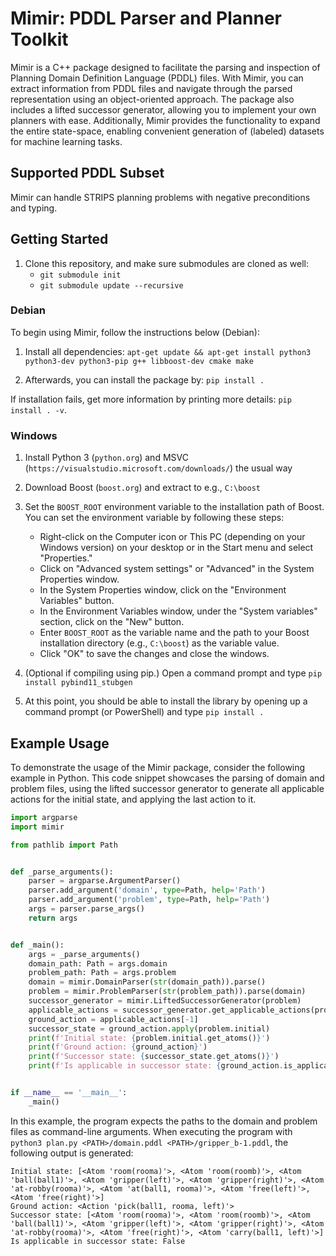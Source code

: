 # Mimir: PDDL Parser and Planner Toolkit

Mimir is a C++ package designed to facilitate the parsing and inspection of Planning Domain Definition Language (PDDL) files. With Mimir, you can extract  information from PDDL files and navigate through the parsed representation using an object-oriented approach. The package also includes a lifted successor generator, allowing you to implement your own planners with ease. Additionally, Mimir provides the functionality to expand the entire state-space, enabling convenient generation of (labeled) datasets for machine learning tasks.

## Supported PDDL Subset

Mimir can handle STRIPS planning problems with negative preconditions and typing.

## Getting Started

1. Clone this repository, and make sure submodules are cloned as well:
    - `git submodule init`
    - `git submodule update --recursive`

### Debian

To begin using Mimir, follow the instructions below (Debian):

1. Install all dependencies: `apt-get update && apt-get install python3 python3-dev python3-pip g++ libboost-dev cmake make`

2. Afterwards, you can install the package by: `pip install .`

If installation fails, get more information by printing more details: `pip install . -v`.

### Windows

1. Install Python 3 (`python.org`) and MSVC (`https://visualstudio.microsoft.com/downloads/`) the usual way

2. Download Boost (`boost.org`) and extract to e.g., `C:\boost`

3. Set the `BOOST_ROOT` environment variable to the installation path of Boost. You can set the environment variable by following these steps:
    - Right-click on the Computer icon or This PC (depending on your Windows version) on your desktop or in the Start menu and select "Properties."
    - Click on "Advanced system settings" or "Advanced" in the System Properties window.
    - In the System Properties window, click on the "Environment Variables" button.
    - In the Environment Variables window, under the "System variables" section, click on the "New" button.
    - Enter `BOOST_ROOT` as the variable name and the path to your Boost installation directory (e.g., `C:\boost`) as the variable value.
    - Click "OK" to save the changes and close the windows.

4. (Optional if compiling using pip.) Open a command prompt and type `pip install pybind11_stubgen`

5. At this point, you should be able to install the library by opening up a command prompt (or PowerShell) and type `pip install .`

## Example Usage

To demonstrate the usage of the Mimir package, consider the following example in Python. This code snippet showcases the parsing of domain and problem files, using the lifted successor generator to generate all applicable actions for the initial state, and applying the last action to it.

```python
import argparse
import mimir

from pathlib import Path


def _parse_arguments():
    parser = argparse.ArgumentParser()
    parser.add_argument('domain', type=Path, help='Path')
    parser.add_argument('problem', type=Path, help='Path')
    args = parser.parse_args()
    return args


def _main():
    args = _parse_arguments()
    domain_path: Path = args.domain
    problem_path: Path = args.problem
    domain = mimir.DomainParser(str(domain_path)).parse()
    problem = mimir.ProblemParser(str(problem_path)).parse(domain)
    successor_generator = mimir.LiftedSuccessorGenerator(problem)
    applicable_actions = successor_generator.get_applicable_actions(problem.initial)
    ground_action = applicable_actions[-1]
    successor_state = ground_action.apply(problem.initial)
    print(f'Initial state: {problem.initial.get_atoms()}')
    print(f'Ground action: {ground_action}')
    print(f'Successor state: {successor_state.get_atoms()}')
    print(f'Is applicable in successor state: {ground_action.is_applicable(successor_state)}')


if __name__ == '__main__':
    _main()
```

In this example, the program expects the paths to the domain and problem files as command-line arguments. When executing the program with `python3 plan.py <PATH>/domain.pddl <PATH>/gripper_b-1.pddl`, the following output is generated:

```
Initial state: [<Atom 'room(rooma)'>, <Atom 'room(roomb)'>, <Atom 'ball(ball1)'>, <Atom 'gripper(left)'>, <Atom 'gripper(right)'>, <Atom 'at-robby(rooma)'>, <Atom 'at(ball1, rooma)'>, <Atom 'free(left)'>, <Atom 'free(right)'>]
Ground action: <Action 'pick(ball1, rooma, left)'>
Successor state: [<Atom 'room(rooma)'>, <Atom 'room(roomb)'>, <Atom 'ball(ball1)'>, <Atom 'gripper(left)'>, <Atom 'gripper(right)'>, <Atom 'at-robby(rooma)'>, <Atom 'free(right)'>, <Atom 'carry(ball1, left)'>]
Is applicable in successor state: False
```
